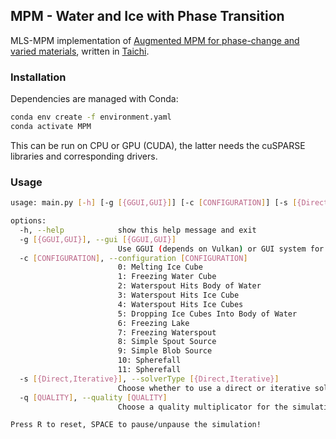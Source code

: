 ## MPM - Water and Ice with Phase Transition
MLS-MPM implementation of [Augmented MPM for phase-change and varied materials](https://dl.acm.org/doi/10.1145/2601097.2601176), written in [Taichi](https://www.taichi-lang.org/).


### Installation
Dependencies are managed with Conda:
```bash
conda env create -f environment.yaml
conda activate MPM
```
This can be run on CPU or GPU (CUDA), the latter needs the cuSPARSE libraries and corresponding drivers.


### Usage
```bash
usage: main.py [-h] [-g [{GGUI,GUI}]] [-c [CONFIGURATION]] [-s [{Direct,Iterative}]] [-q [QUALITY]]

options:
  -h, --help            show this help message and exit
  -g [{GGUI,GUI}], --gui [{GGUI,GUI}]
                        Use GGUI (depends on Vulkan) or GUI system for the simulation.
  -c [CONFIGURATION], --configuration [CONFIGURATION]
                        0: Melting Ice Cube
                        1: Freezing Water Cube
                        2: Waterspout Hits Body of Water
                        3: Waterspout Hits Ice Cube
                        4: Waterspout Hits Ice Cubes
                        5: Dropping Ice Cubes Into Body of Water
                        6: Freezing Lake
                        7: Freezing Waterspout
                        8: Simple Spout Source
                        9: Simple Blob Source
                        10: Spherefall
                        11: Spherefall
  -s [{Direct,Iterative}], --solverType [{Direct,Iterative}]
                        Choose whether to use a direct or iterative solver for the pressure and heat systems.
  -q [QUALITY], --quality [QUALITY]
                        Choose a quality multiplicator for the simulation (higher is better).

Press R to reset, SPACE to pause/unpause the simulation!
```
